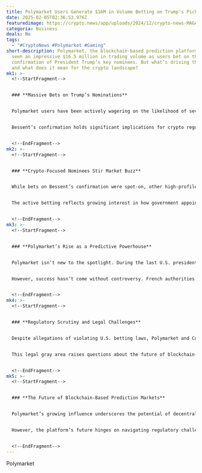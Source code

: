```yaml
---
title: Polymarket Users Generate $16M in Volume Betting on Trump’s Picks
date: 2025-02-05T02:36:53.976Z
featuredimage: https://crypto.news/app/uploads/2024/12/crypto-news-MAGA-Donald-Trump-option01-1380x820.webp
categoria: Business
deals: No
tags:
  - "#CryptoNews #Polymarket #Gaming"
short-description: Polymarket, the blockchain-based prediction platform, has
  seen an impressive $16.5 million in trading volume as users bet on the
  confirmation of President Trump’s key nominees. But what’s driving this surge,
  and what does it mean for the crypto landscape?
mk1: >-
  <!--StartFragment-->


  ### **Massive Bets on Trump’s Nominations**


  Polymarket users have been actively wagering on the likelihood of several Trump administration nominees being confirmed by the U.S. Senate. The most notable success? Predicting the confirmation of Scott Bessent, a pro-crypto hedge fund manager, as the new U.S. Treasury Secretary.


  Bessent’s confirmation holds significant implications for crypto regulations, especially concerning privacy-focused platforms like Tornado Cash. His pro-crypto stance could shape future debates on digital asset policies in the U.S.


  <!--EndFragment-->
mk2: >-
  <!--StartFragment-->


  ### **Crypto-Focused Nominees Stir Market Buzz**


  While bets on Bessent’s confirmation were spot-on, other high-profile crypto nominees, such as Paul Atkins for SEC Chair, have yet to be confirmed, sparking further speculation on the platform. These confirmations are critical as they could shift the regulatory environment for crypto projects nationwide.


  The active betting reflects growing interest in how government appointments might influence the crypto market’s future, particularly in areas like DeFi regulation and blockchain technology adoption.


  <!--EndFragment-->
mk3: >-
  <!--StartFragment-->


  ### **Polymarket’s Rise as a Predictive Powerhouse**


  Polymarket isn’t new to the spotlight. During the last U.S. presidential election, it gained popularity for accurately predicting Trump’s victory, outperforming traditional polling methods. Even Bloomberg integrated Polymarket data into its election coverage, highlighting the platform’s predictive accuracy.


  However, success hasn’t come without controversy. French authorities banned Polymarket after a French bettor reportedly made millions from election bets. Meanwhile, the FBI raided founder Shayne Coplan’s residence amid concerns over unauthorized U.S. betting activities.


  <!--EndFragment-->
mk4: >-
  <!--StartFragment-->


  ### **Regulatory Scrutiny and Legal Challenges**


  Despite allegations of violating U.S. betting laws, Polymarket and Coplan have not faced formal charges from the Department of Justice. Still, regulatory uncertainty lingers, especially since the platform operates without U.S. oversight and prohibits American users from participating.


  This legal gray area raises questions about the future of blockchain-based prediction markets, particularly as they continue to influence real-world political and economic events.


  <!--EndFragment-->
mk5: >-
  <!--StartFragment-->


  ### **The Future of Blockchain-Based Prediction Markets**


  Polymarket’s growing influence underscores the potential of decentralized platforms to capture public sentiment and predict major outcomes. Whether in politics or finance, prediction markets like Polymarket are becoming valuable tools for data-driven insights.


  However, the platform’s future hinges on navigating regulatory challenges while maintaining its edge as a reliable source of real-world market predictions


  <!--EndFragment-->
---
```

<!--StartFragment-->

Polymarket

<!--EndFragment-->